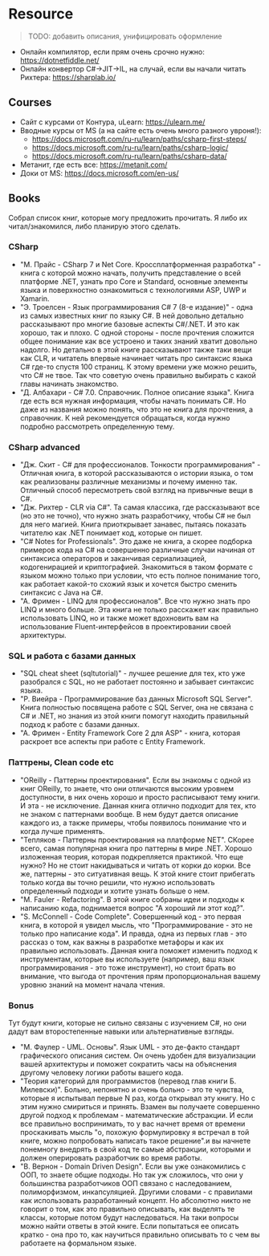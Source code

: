 # Resource
> TODO: добавить описания, унифицировать оформление

- Онлайн компилятор, если прям очень срочно нужно: https://dotnetfiddle.net/
- Онлайн конвертор C#->JIT->IL, на случай, если вы начали читать Рихтера: https://sharplab.io/

## Courses

- Сайт с курсами от Контура, uLearn: https://ulearn.me/
- Вводные курсы от MS (а на сайте есть очень много разного увроня!):
  - https://docs.microsoft.com/ru-ru/learn/paths/csharp-first-steps/
  - https://docs.microsoft.com/ru-ru/learn/paths/csharp-logic/
  - https://docs.microsoft.com/ru-ru/learn/paths/csharp-data/
- Метанит, где есть все: https://metanit.com/
- Доки от MS: https://docs.microsoft.com/en-us/

## Books

Собрал список книг, которые могу предложить прочитать. Я либо их читал/знакомился, либо планирую этого сделать.

### CSharp

- "М. Прайс - CSharp 7 и Net Core. Кроссплатформенная разработка" - книга с которой можно начать, получить представление о всей платформе .NET, узнать про Core и Standard, основные элементы языка и поверхностно ознакомиться с технологиями ASP, UWP и Xamarin.
- "Э. Троелсен - Язык программирования C# 7 (8-е издание)" - одна из самых известных книг по языку C#. В ней довольно детально рассказывают про многие базовые аспекты C#/.NET. И это как хорошо, так и плохо. С одной стороны - после прочтения сложится общее понимание как все устроено и таких знаний хватит довольно надолго. Но детально в этой книге рассказывают также таки вещи как CLR, и читатель впервые начинает читать про синтаксис языка C# где-то спустя 100 страниц. К этому времени уже можно решить, что C# не твое. Так что советую очень правильно выбирать с какой главы начинать знакомство.
- "Д. Албахари - C# 7.0. Справочник. Полное описание языка". Книга где есть вся нужная информация, чтобы начать понимать C#. Но даже из названия можно понять, что это не книга для прочтения, а справочник. К ней рекомендуется обращаться, когда нужно подробно рассмотреть определенную тему.

### CSharp advanced

- "Дж. Скит - C# для профессионалов. Тонкости программирования" - Отличная книга, в которой рассказываются о истории языка, о том как реализованы различные механизмы и почему именно так. Отличный способ пересмотреть свой взгляд на привычные вещи в C#.
- "Дж. Рихтер - CLR via C#". Та самая классика, где рассказывают все (но это не точно), что нужно знать разработчику, чтобы C# не был для него магией. Книга приоткрывает занавес, пытаясь показать читателю как .NET понимает код, которые он пишет. 
- "C# Notes for Professionals". Это даже не книга, а скорее подборка примеров кода на C# на совершенно различные случаи начиная от синтаксиса операторов и заканчивая сериализацией, кодогенирацией и криптографией. Знакомиться в таком формате с языком можно только при условии, что есть полное понимание того, как работает какой-то схожий язык и хочется быстро сменить синтаксис с Java на C#.
- "А. Фримен - LINQ для профессионалов". Все что нужно знать про LINQ и много больше. Эта книга не только расскажет как правильно использовать LINQ, но и также может вдохновить вам на использование Fluent-интерфейсов в проектировании своей архитектуры.

### SQL и работа с базами данных

- "SQL cheat sheet (sqltutorial)" - лучшее решение для тех, кто уже разобрался с SQL, но не работает постоянно и забывает синтаксис языка.
- "Р. Виейра - Программирование баз данных Microsoft SQL Server". Книга полностью посвящена работе с SQL Server, она не связана с C# и .NET, но знания из этой книги помогут находить правильный подход к работе с базами данных.
- "А. Фримен - Entity Framework Core 2 для ASP" - книга, которая раскроет все аспекты при работе с Entity Framework.

### Паттрены, Clean code etc

- "OReilly - Паттерны проектирования". Если вы знакомы с одной из книг OReilly, то знаете, что они отличаются высоким уровнем доступности, в них очень хорошо и просто расписывают тему книги. И эта - не исключение. Данная книга отлично подходит для тех, кто не знаком с паттернами вообще. В нем будут дается описание каждого из, а также примеры, чтобы появилось понимание что и когда лучше применять.
- "Тепляков - Паттерны проектирования на платформе NET". СКорее всего, самая популярная книга про паттерны в мире .NET. Хорошо изложенная теория, которая подкрепляется практикой. Что еще нужно? Но не стоит накидываться и читать от корки до корки. Все же, паттерны - это ситуативная вещь. К этой книге стоит прибегать только когда вы точно решили, что нужно использовать определенный подходи и хотите узнать больше о нем.
- "M. Fauler - Refactoring". В этой книге собраны идеи и подходы к написанию кода, поднимается вопрос "А хороший ли этот код?".
- "S. McConnell - Code Complete". Совершенный код - это первая книга, в которой я увидел мысль, что "Программирование - это не только про написание кода". И правда, одна из первых глав - это рассказ о том, как важны в разработке метафоры и как их правильно использовать. Данная книга поможет изменить подход к инструментам, которые вы используете (например, ваш язык программирования - это тоже инструмент), но стоит брать во внимание, что выгода от прочтения прям пропорциональная вашему уровню знаний на момент начала чтения.

### Bonus

Тут будут книги, которые не сильно связаны с изучением C#, но они дадут вам второстепенные навыки или альтернативные взгляды.

- "М. Фаулер - UML. Основы". Язык UML - это де-факто стандарт графического описания систем. Он очень удобен для визуализации вашей архитектуры и поможет сократить часы на объяснения другому человеку логики работы вашего кода.
- "Теория категорий для программистов (перевод глав книги Б. Милевски)". Больно, непонятно и очень больно - это те чувства, которые я испытывал первые N раз, когда открывал эту книгу. Но с этим нужно смириться и принять. Взамен вы получаете совершенно другой подход к проблемам - математические абстракции. И если все правильно воспринимать, то у вас начнет время от времени проскакивать мысль "о, похожую формулировку я встречал в той книге, можно попробовать написать такое решение".и вы начнете понемногу внедрять в свой код те самые абстракции, которыми и должен оперировать разработчик во время работы. 
- "В. Вернон - Domain Driven Design". Если вы уже ознакомились с ООП, то знаете общие подходы. Но так уж сложилось, что они у большинства разработчиков ООП связано с наследованием, полиморфизмом, инкапсуляцией. Другими словами - с правилами как использовать разработанный концепт. Но абсолютно никто не говорит о том, как это правильно описывать, как выделять те классы, которые потом будут наследоваться. На таки вопросы можно найти ответы в этой книге. Если попытаться ее описать кратко - она про то, как научиться правильно описывать то с чем вы работаете на формальном языке.

<!-- То, что я не включил:
- Dependency Injection. Книжка хай-левела. Она не сколько о шарпах, больше о проектировании и подобном. Я ее сам еще не читал, но на нее очень хорошие рецензии. Читать уже после Рихтера, разве что.
- A. Davies - Async in CSharp 5.0 - В этой книге описывают важные аспекты новой фичи (асинхронности) в шарпе. Читать есть смысл когда уже будут знания общие и нужно будет именно с асинхронностью познакомится.
- The Task-based Asynchronous Pattern - полное погружение в асинхронщину.
- under-the-hood-of-net-memory-management - все про память в C#.
- Боуэн, Крейн, Резник - Основы Windows Communication Foundation для .NET Framework 3.5
- Мак-Дональд Мэтью - Windows Presentation Foundation в .NET 4
- Петцольд Ч. - Windows Presentation Foundation (WPF)
- ASP.NET Core MVC 2, Фримен
- NET-Microservices-Architecture-for-Containerized-NET-Applications-(Microsoft-eBook)
- Architecting Modern Web Applications with ASP.NET Core and Azure
- Скот Чакон - Pro Git
- Фаулер - Архитектура корпоративных программных приложений
- Крис Смит - Программирование_на_FSharp
-->
